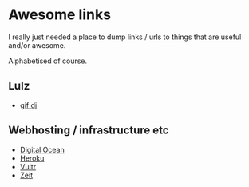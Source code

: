 # Awesome links
I really just needed a place to dump links / urls to things that are useful and/or awesome.

Alphabetised of course.

## Lulz
* [gif dj](http://gif.dj)

## Webhosting / infrastructure etc
* [Digital Ocean](https://digitalocean.com)
* [Heroku](https://digitalocean.com)
* [Vultr](https://www.vultr.com/)
* [Zeit](https://zeit.co/)
